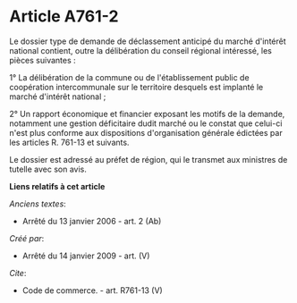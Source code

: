 # Article A761-2

Le dossier type de demande de déclassement anticipé du marché d'intérêt national contient, outre la délibération du conseil
régional intéressé, les pièces suivantes : 

1° La délibération de la commune ou de l'établissement public de coopération intercommunale sur le territoire desquels est
implanté le marché d'intérêt national ; 

2° Un rapport économique et financier exposant les motifs de la demande, notamment une gestion déficitaire dudit marché ou le
constat que celui-ci n'est plus conforme aux dispositions d'organisation générale édictées par les articles R. 761-13 et
suivants. 

Le dossier est adressé au préfet de région, qui le transmet aux ministres de tutelle avec son avis.

**Liens relatifs à cet article**

_Anciens textes_:

  - Arrêté du 13 janvier 2006 - art. 2 (Ab)

_Créé par_:

  - Arrêté du 14 janvier 2009 - art. (V)

_Cite_:

  - Code de commerce. - art. R761-13 (V)
